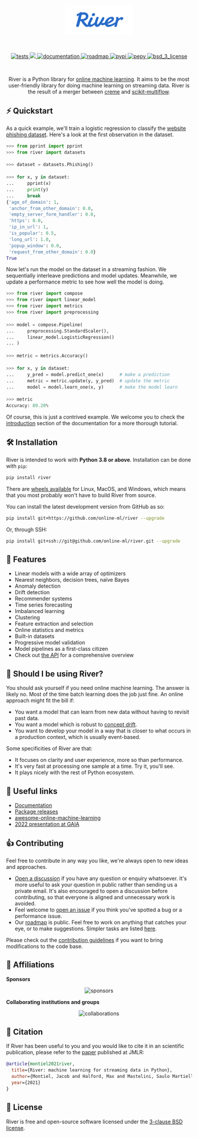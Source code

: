</br>

<p align="center">
  <img height="80px" src="docs/img/logo.svg" alt="river_logo">
</p>

</br>

<p align="center">
  <!-- Tests -->
  <a href="https://github.com/online-ml/river/actions/workflows/unit-tests.yml">
    <img src="https://github.com/online-ml/river/actions/workflows/unit-tests.yml/badge.svg" alt="tests">
  </a>
  <!-- Code coverage -->
  <a href="https://codecov.io/gh/online-ml/river">
    <img src="https://codecov.io/gh/online-ml/river/branch/main/graph/badge.svg?token=luK6eFoMa9"/>
  </a>
  <!-- Documentation -->
  <a href="https://riverml.xyz">
    <img src="https://img.shields.io/website?label=docs&style=flat-square&url=https%3A%2F%2Friverml.xyz%2F" alt="documentation">
  </a>
  <!-- Roadmap -->
  <a href="https://www.notion.so/d1e86fcdf21e4deda16eedab2b3361fb?v=503f44740b8b44a99a961aa96e9e46e1">
    <img src="https://img.shields.io/website?label=roadmap&style=flat-square&url=https://www.notion.so/d1e86fcdf21e4deda16eedab2b3361fb?v=503f44740b8b44a99a961aa96e9e46e1" alt="roadmap">
  </a>
  <!-- PyPI -->
  <a href="https://pypi.org/project/river">
    <img src="https://img.shields.io/pypi/v/river.svg?label=release&color=blue&style=flat-square" alt="pypi">
  </a>
  <!-- PePy -->
  <a href="https://pepy.tech/project/river">
    <img src="https://static.pepy.tech/badge/river?style=flat-square" alt="pepy">
  </a>
  <!-- License -->
  <a href="https://opensource.org/licenses/BSD-3-Clause">
    <img src="https://img.shields.io/badge/License-BSD%203--Clause-blue.svg?style=flat-square" alt="bsd_3_license">
  </a>
</p>

</br>

<p align="center">
  River is a Python library for <a href="https://www.wikiwand.com/en/Online_machine_learning">online machine learning</a>. It aims to be the most user-friendly library for doing machine learning on streaming data. River is the result of a merger between <a href="https://github.com/MaxHalford/creme">creme</a> and <a href="https://github.com/scikit-multiflow/scikit-multiflow">scikit-multiflow</a>.
</p>

## ⚡️ Quickstart

As a quick example, we'll train a logistic regression to classify the [website phishing dataset](http://archive.ics.uci.edu/ml/datasets/Website+Phishing). Here's a look at the first observation in the dataset.

```python
>>> from pprint import pprint
>>> from river import datasets

>>> dataset = datasets.Phishing()

>>> for x, y in dataset:
...     pprint(x)
...     print(y)
...     break
{'age_of_domain': 1,
 'anchor_from_other_domain': 0.0,
 'empty_server_form_handler': 0.0,
 'https': 0.0,
 'ip_in_url': 1,
 'is_popular': 0.5,
 'long_url': 1.0,
 'popup_window': 0.0,
 'request_from_other_domain': 0.0}
True

```

Now let's run the model on the dataset in a streaming fashion. We sequentially interleave predictions and model updates. Meanwhile, we update a performance metric to see how well the model is doing.

```python
>>> from river import compose
>>> from river import linear_model
>>> from river import metrics
>>> from river import preprocessing

>>> model = compose.Pipeline(
...     preprocessing.StandardScaler(),
...     linear_model.LogisticRegression()
... )

>>> metric = metrics.Accuracy()

>>> for x, y in dataset:
...     y_pred = model.predict_one(x)      # make a prediction
...     metric = metric.update(y, y_pred)  # update the metric
...     model = model.learn_one(x, y)      # make the model learn

>>> metric
Accuracy: 89.20%

```

Of course, this is just a contrived example. We welcome you to check the [introduction](https://riverml.xyz/dev/introduction/installation/) section of the documentation for a more thorough tutorial.

## 🛠 Installation

River is intended to work with **Python 3.8 or above**. Installation can be done with `pip`:

```sh
pip install river
```

There are [wheels available](https://pypi.org/project/river/#files) for Linux, MacOS, and Windows, which means that you most probably won't have to build River from source.

You can install the latest development version from GitHub as so:

```sh
pip install git+https://github.com/online-ml/river --upgrade
```

Or, through SSH:

```sh
pip install git+ssh://git@github.com/online-ml/river.git --upgrade
```

## 🔮 Features

- Linear models with a wide array of optimizers
- Nearest neighbors, decision trees, naïve Bayes
- Anomaly detection
- Drift detection
- Recommender systems
- Time series forecasting
- Imbalanced learning
- Clustering
- Feature extraction and selection
- Online statistics and metrics
- Built-in datasets
- Progressive model validation
- Model pipelines as a first-class citizen
- Check out [the API](https://riverml.xyz/latest/api/overview/) for a comprehensive overview

## 🤔 Should I be using River?

You should ask yourself if you need online machine learning. The answer is likely no. Most of the time batch learning does the job just fine. An online approach might fit the bill if:

- You want a model that can learn from new data without having to revisit past data.
- You want a model which is robust to [concept drift](https://www.wikiwand.com/en/Concept_drift).
- You want to develop your model in a way that is closer to what occurs in a production context, which is usually event-based.

Some specificities of River are that:

- It focuses on clarity and user experience, more so than performance.
- It's very fast at processing one sample at a time. Try it, you'll see.
- It plays nicely with the rest of Python ecosystem.

## 🔗 Useful links

- [Documentation](https://riverml.xyz)
- [Package releases](https://pypi.org/project/river/#history)
- [awesome-online-machine-learning](https://github.com/online-ml/awesome-online-machine-learning)
- [2022 presentation at GAIA](https://www.youtube.com/watch?v=nzFTmJnIakk&list=PLIU25-FciwNaz5PqWPiHmPCMOFYoEsJ8c&index=5)

## 👍 Contributing

Feel free to contribute in any way you like, we're always open to new ideas and approaches.

- [Open a discussion](https://github.com/online-ml/river/discussions/new) if you have any question or enquiry whatsoever. It's more useful to ask your question in public rather than sending us a private email. It's also encouraged to open a discussion before contributing, so that everyone is aligned and unnecessary work is avoided.
- Feel welcome to [open an issue](https://github.com/online-ml/river/issues/new/choose) if you think you've spotted a bug or a performance issue.
- Our [roadmap](https://www.notion.so/d1e86fcdf21e4deda16eedab2b3361fb?v=503f44740b8b44a99a961aa96e9e46e1) is public. Feel free to work on anything that catches your eye, or to make suggestions. Simpler tasks are listed [here](https://www.notion.so/maxhalford/d1e86fcdf21e4deda16eedab2b3361fb?v=e74f58d5a1104e0ab1b29ba0761a7610).

Please check out the [contribution guidelines](https://github.com/online-ml/river/blob/main/CONTRIBUTING.md) if you want to bring modifications to the code base.

## 🤝 Affiliations

**Sponsors**

<p align="center">
  <img width="55%" src="https://docs.google.com/drawings/d/e/2PACX-1vSagEhWAjDsb0c24En_fhWAf9DJZbyh5YjU7lK0sNowD2m9uv9TuFm-U77k6ObqTyN2mP05Avf6TCJc/pub?w=2073&h=1127" alt="sponsors">
</p>

**Collaborating institutions and groups**

<p align="center">
  <img width="55%" src="https://docs.google.com/drawings/d/e/2PACX-1vQB0C8YgnkCt_3C3cp-Csaw8NLZUwishdbJFB3iSbBPUD0AxEVS9AlF-Rs5PJq8UVRzRtFwZIOucuXj/pub?w=1442&h=489" alt="collaborations">
</p>

## 💬 Citation

If River has been useful to you and you would like to cite it in an scientific publication, please refer to the [paper](https://www.jmlr.org/papers/volume22/20-1380/20-1380.pdf) published at JMLR:

```bibtex
@article{montiel2021river,
  title={River: machine learning for streaming data in Python},
  author={Montiel, Jacob and Halford, Max and Mastelini, Saulo Martiello and Bolmier, Geoffrey and Sourty, Raphael and Vaysse, Robin and Zouitine, Adil and Gomes, Heitor Murilo and Read, Jesse and Abdessalem, Talel and others},
  year={2021}
}
```

## 📝 License

River is free and open-source software licensed under the [3-clause BSD license](https://github.com/online-ml/river/blob/main/LICENSE).
